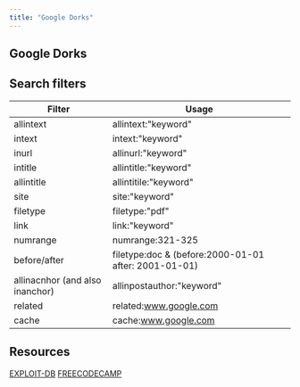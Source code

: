 ```yaml
---
title: "Google Dorks"
---
```

## Google Dorks

## Search filters
| Filter    | Usage                |
|-----------|----------------------|
| allintext | allintext:"keyword" |
| intext    | intext:"keyword"    |
| inurl     | allinurl:"keyword"  |
| intitle   | allintitle:"keyword"|
| allintitle| allintitile:"keyword"|
| site      | site:"keyword"      |
| filetype  | filetype:"pdf"      |
| link      | link:"keyword"      |
| numrange  | numrange:321-325    |
| before/after| filetype:doc & (before:2000-01-01 after: 2001-01-01)|
| allinacnhor (and also inanchor) | allinpostauthor:"keyword"|
| related   | related:www.google.com |
| cache     | cache:www.google.com   |

## Resources
[EXPLOIT-DB](https://www.exploit-db.com/google-hacking-database)
[FREECODECAMP](https://www.freecodecamp.org/news/google-dorking-for-pentesters-a-practical-tutorial/)
